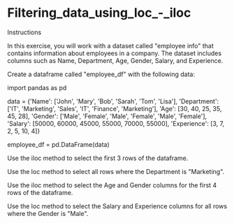 # Filtering_data_using_loc_-_iloc
Instructions

In this exercise, you will work with a dataset called "employee info" that contains information about employees in a company. The dataset includes columns such as Name, Department, Age, Gender, Salary, and Experience.

Create a dataframe called "employee_df" with the following data:

import pandas as pd

data = {'Name': ['John', 'Mary', 'Bob', 'Sarah', 'Tom', 'Lisa'], 'Department': ['IT', 'Marketing', 'Sales', 'IT', 'Finance', 'Marketing'], 'Age': [30, 40, 25, 35, 45, 28], 'Gender': ['Male', 'Female', 'Male', 'Female', 'Male', 'Female'], 'Salary': [50000, 60000, 45000, 55000, 70000, 55000], 'Experience': [3, 7, 2, 5, 10, 4]}

 employee_df = pd.DataFrame(data)
 
Use the iloc method to select the first 3 rows of the dataframe.

Use the loc method to select all rows where the Department is "Marketing".

Use the iloc method to select the Age and Gender columns for the first 4 rows of the dataframe.

Use the loc method to select the Salary and Experience columns for all rows where the Gender is "Male".

